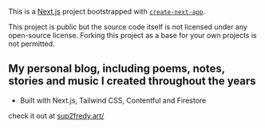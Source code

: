 This is a [Next.js](https://nextjs.org/) project bootstrapped with [`create-next-app`](https://github.com/vercel/next.js/tree/canary/packages/create-next-app).

This project is public but the source code itself is not licensed under any open-source license. Forking this project as a base for your own projects is not permitted.

## My personal blog, including poems, notes, stories and music I created throughout the years

- Built with Next.js, Tailwind CSS, Contentful and Firestore

check it out at [sup2fredy.art/](https://www.sup2fredy.art/)
